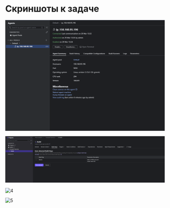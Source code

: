 # Скриншоты к задаче

![1](https://github.com/wintercomesX/example-teamcity/blob/main/img/1.PNG)

![2](https://github.com/wintercomesX/example-teamcity/blob/main/img/2.PNG)

![4](https://github.com/wintercomesX/0example-teamcity/blob/main/img/4.PNG)

![5](https://github.com/wintercomesX/example-teamcity/blob/main/img/5.PNG)
